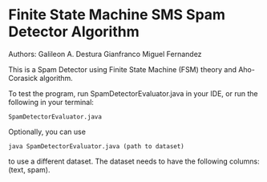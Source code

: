 # Finite State Machine SMS Spam Detector Algorithm

Authors:
Galileon A. Destura
Gianfranco Miguel Fernandez

This is a Spam Detector using Finite State Machine (FSM) theory and Aho-Corasick algorithm.

To test the program, run SpamDetectorEvaluator.java in your IDE, or run the following in your terminal:

```
SpamDetectorEvaluator.java
```

Optionally, you can use 

```
java SpamDetectorEvaluator.java (path to dataset)
```

to use a different dataset. The dataset needs to have the following columns: (text, spam).
